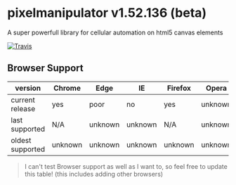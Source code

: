 # pixelmanipulator v1.52.136 (beta)
A super powerfull library for cellular automation on html5 canvas elements

[![Travis](https://travis-ci.org/Lazerbeak12345/pixelmanipulator.svg?branch=master)](https://travis-ci.org/Lazerbeak12345/pixelmanipulator)

## Browser Support

version          | Chrome  | Edge    | IE      | Firefox | Opera   | Safari  
-----------------|---------|---------|---------|---------|---------|---------
current release  | yes     | poor    | no      | yes     | unknown | unknown 
last supported   | N/A     | unknown | unknown | N/A     | unknown | unknown 
oldest supported | unknown | unknown | unknown | unknown | unknown | unknown 

> I can't test Browser support as well as I want to, so feel free to update this table! (this includes adding other browsers)
